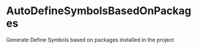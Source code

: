 # AutoDefineSymbolsBasedOnPackages
Generate Define Symbols based on packages installed in the project
